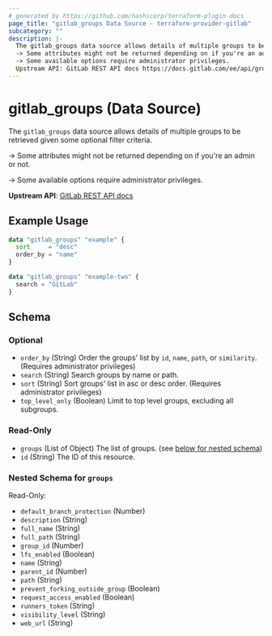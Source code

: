```yaml
---
# generated by https://github.com/hashicorp/terraform-plugin-docs
page_title: "gitlab_groups Data Source - terraform-provider-gitlab"
subcategory: ""
description: |-
  The gitlab_groups data source allows details of multiple groups to be retrieved given some optional filter criteria.
  -> Some attributes might not be returned depending on if you're an admin or not.
  -> Some available options require administrator privileges.
  Upstream API: GitLab REST API docs https://docs.gitlab.com/ee/api/groups.html#list-groups
---
```


# gitlab_groups (Data Source)

The `gitlab_groups` data source allows details of multiple groups to be retrieved given some optional filter criteria.

-> Some attributes might not be returned depending on if you're an admin or not.

-> Some available options require administrator privileges.

**Upstream API**: [GitLab REST API docs](https://docs.gitlab.com/ee/api/groups.html#list-groups)

## Example Usage

```terraform
data "gitlab_groups" "example" {
  sort     = "desc"
  order_by = "name"
}

data "gitlab_groups" "example-two" {
  search = "GitLab"
}
```

<!-- schema generated by tfplugindocs -->
## Schema

### Optional

- `order_by` (String) Order the groups' list by `id`, `name`, `path`, or `similarity`. (Requires administrator privileges)
- `search` (String) Search groups by name or path.
- `sort` (String) Sort groups' list in asc or desc order. (Requires administrator privileges)
- `top_level_only` (Boolean) Limit to top level groups, excluding all subgroups.

### Read-Only

- `groups` (List of Object) The list of groups. (see [below for nested schema](#nestedatt--groups))
- `id` (String) The ID of this resource.

<a id="nestedatt--groups"></a>
### Nested Schema for `groups`

Read-Only:

- `default_branch_protection` (Number)
- `description` (String)
- `full_name` (String)
- `full_path` (String)
- `group_id` (Number)
- `lfs_enabled` (Boolean)
- `name` (String)
- `parent_id` (Number)
- `path` (String)
- `prevent_forking_outside_group` (Boolean)
- `request_access_enabled` (Boolean)
- `runners_token` (String)
- `visibility_level` (String)
- `web_url` (String)

